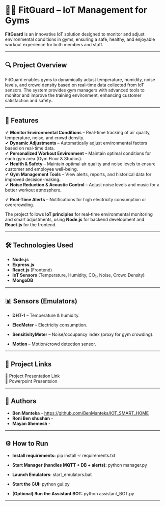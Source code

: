 # 🏋️‍♂️ FitGuard – IoT Management for Gyms

**FitGuard** is an innovative IoT solution designed to monitor and adjust environmental conditions in gyms, ensuring a safe, healthy, and enjoyable workout experience for both members and staff.

---

## 🔍 **Project Overview**

FitGuard enables gyms to dynamically adjust temperature, humidity, noise levels, and crowd density based on real-time data collected from IoT sensors.
The system provides gym managers with advanced tools to monitor and improve the training environment, enhancing customer satisfaction and safety..

---

## 🚀 Features

✔ **Monitor Environmental Conditions** – Real-time tracking of air quality, temperature, noise, and crowd density.  
✔ **Dynamic Adjustments** – Automatically adjust environmental factors based on real-time data.  
✔ **Personalized Workout Environment** – Maintain optimal conditions for each gym area (Gym Floor & Studios).  
✔ **Health & Safety** – Maintain optimal air quality and noise levels to ensure customer and employee well-being.  
✔ **Gym Management Tools** – View alerts, reports, and historical data for improved decision-making.  
✔ **Noise Reduction & Acoustic Control** – Adjust noise levels and music for a better workout atmosphere. 

✔ **Real-Time Alerts** – Notifications for high electricity consumption or overcrowding. 

The project follows **IoT principles** for real-time environmental monitoring and smart adjustments, using **Node.js** for backend development and **React.js** for the frontend.

---

## 🛠 Technologies Used

- **Node.js**
- **Express.js**
- **React.js** (Frontend)
- **IoT Sensors** (Temperature, Humidity, CO₂, Noise, Crowd Density)
- **MongoDB**

---

## 📊 Sensors (Emulators)
- **DHT-1** – Temperature & humidity.

- **ElecMeter** – Electricity consumption.

- **SensitivityMeter** – Noise/occupancy index (proxy for gym crowding).

- **Motion** – Motion/crowd detection sensor.

---

## 🔗 **Project Links**  

📌 Project Presentation Link  
📌 Powerpoint Presentsion

---

## 👥 **Authors**  

- **Ben Manteka** - https://github.com/BenManteka/IOT_SMART_HOME
- **Roni Ben shushan** -   
- **Mayan Shemesh** -  

---

## ⚙️ **How to Run**
- **Install requirements:**
 pip install -r requirements.txt

- **Start Manager (handles MQTT + DB + alerts):**
 python manager.py

- **Launch Emulators:**
 start_emulators.bat

- **Start the GUI:**
  python gui.py

- **(Optional) Run the Assistant BOT:**
 python assistant_BOT.py

 ---
